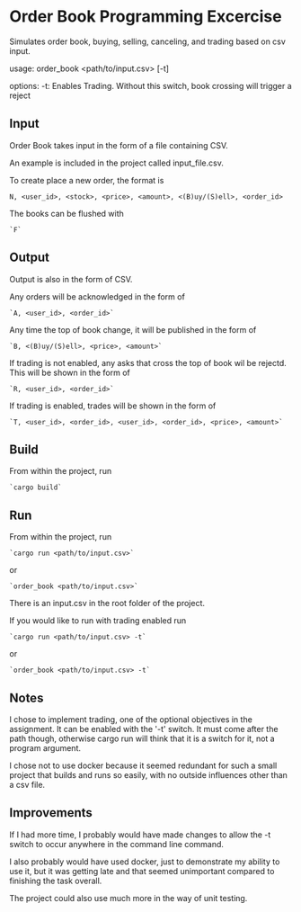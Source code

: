 # Order Book Programming Excercise
Simulates order book, buying, selling, canceling, and trading based on csv input.

usage: order_book <path/to/input.csv> [-t]

options:
	-t: Enables Trading. Without this switch, book crossing will trigger a
	    reject

## Input
Order Book takes input in the form of a file containing CSV.

An example is included in the project called input_file.csv.

To create place a new order, the format is

	N, <user_id>, <stock>, <price>, <amount>, <(B)uy/(S)ell>, <order_id>

The books can be flushed with

	`F`

## Output
Output is also in the form of CSV.

Any orders will be acknowledged in the form of

	`A, <user_id>, <order_id>`

Any time the top of book change, it will be published in the form of

	`B, <(B)uy/(S)ell>, <price>, <amount>`

If trading is not enabled, any asks that cross the top of book wil be rejectd. This will be shown in the form of

	`R, <user_id>, <order_id>`

If trading is enabled, trades will be shown in the form of

	`T, <user_id>, <order_id>, <user_id>, <order_id>, <price>, <amount>`

## Build
From within the project, run

	`cargo build`

## Run
From within the project, run

	`cargo run <path/to/input.csv>`
or

	`order_book <path/to/input.csv>`

There is an input.csv in the root folder of the project.

If you would like to run with trading enabled run

	`cargo run <path/to/input.csv> -t`

or

	`order_book <path/to/input.csv> -t`

## Notes
I chose to implement trading, one of the optional objectives in the assignment.
It can be enabled with the '-t' switch. It must come after the path though,
otherwise cargo run will think that it is a switch for it, not a program
argument.

I chose not to use docker because it seemed redundant for such a small project
that builds and runs so easily, with no outside influences other than a csv
file.


## Improvements
If I had more time, I probably would have made changes to allow the -t switch to
occur anywhere in the command line command.

I also probably would have used docker, just to demonstrate my ability to use
it, but it was getting late and that seemed unimportant compared to finishing
the task overall.

The project could also use much more in the way of unit testing.
